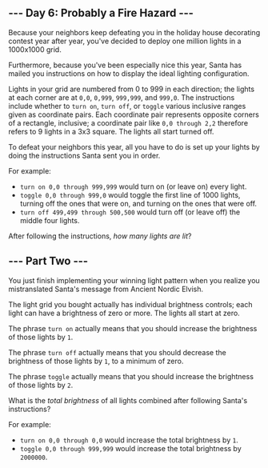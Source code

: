 \--- Day 6: Probably a Fire Hazard ---
--------------------------------------

Because your neighbors keep defeating you in the holiday house decorating contest year after year, you've decided to deploy one million lights in a 1000x1000 grid.

Furthermore, because you've been especially nice this year, Santa has mailed you instructions on how to display the ideal lighting configuration.

Lights in your grid are numbered from 0 to 999 in each direction; the lights at each corner are at `0,0`, `0,999`, `999,999`, and `999,0`. The instructions include whether to `turn on`, `turn off`, or `toggle` various inclusive ranges given as coordinate pairs. Each coordinate pair represents opposite corners of a rectangle, inclusive; a coordinate pair like `0,0 through 2,2` therefore refers to 9 lights in a 3x3 square. The lights all start turned off.

To defeat your neighbors this year, all you have to do is set up your lights by doing the instructions Santa sent you in order.

For example:

*   `turn on 0,0 through 999,999` would turn on (or leave on) every light.
*   `toggle 0,0 through 999,0` would toggle the first line of 1000 lights, turning off the ones that were on, and turning on the ones that were off.
*   `turn off 499,499 through 500,500` would turn off (or leave off) the middle four lights.

After following the instructions, _how many lights are lit_?

\--- Part Two ---
-----------------

You just finish implementing your winning light pattern when you realize you mistranslated Santa's message from Ancient Nordic Elvish.

The light grid you bought actually has individual brightness controls; each light can have a brightness of zero or more. The lights all start at zero.

The phrase `turn on` actually means that you should increase the brightness of those lights by `1`.

The phrase `turn off` actually means that you should decrease the brightness of those lights by `1`, to a minimum of zero.

The phrase `toggle` actually means that you should increase the brightness of those lights by `2`.

What is the _total brightness_ of all lights combined after following Santa's instructions?

For example:

*   `turn on 0,0 through 0,0` would increase the total brightness by `1`.
*   `toggle 0,0 through 999,999` would increase the total brightness by `2000000`.